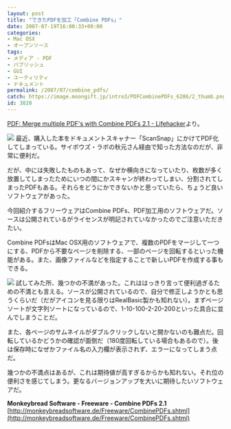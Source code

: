 ```yaml
---
layout: post
title: "できたPDFを加工「Combine PDFs」"
date: 2007-07-19T16:00:33+09:00
categories:
- Mac OSX
- オープンソース
tags: 
- メディア - PDF
- パブリッシュ
- GUI
- ユーティリティ
- ドキュメント
permalink: /2007/07/combine_pdfs/
catch: https://image.moongift.jp/intro3/PDFCombinePDFs_6286/2_thumb.png
id: 3820
---
```

[PDF: Merge multiple PDF's with Combine PDFs 2.1 - Lifehacker](http://lifehacker.com/software/pdf/merge-multiple-pdfs-with-combine-pdfs-21-279571.php)より。   
  
[![](https://image.moongift.jp/intro3/PDFCombinePDFs_6286/3_thumb.png)](https://image.moongift.jp/intro3/PDFCombinePDFs_6286/32.png) 最近、購入した本をドキュメントスキャナー「ScanSnap」にかけてPDF化してしまっている。サイボウズ・ラボの秋元さん経由で知った方法なのだが、非常に便利だ。   
  
だが、中には失敗したものもあって、なぜか横向きになっていたり、枚数が多く放置してしまったためにいつの間にかスキャンが終わってしまい、分割されてしまったPDFもある。それらをどうにかできないかと思っていたら、ちょうど良いソフトウェアがあった。   
  
今回紹介するフリーウェアはCombine PDFs、PDF加工用のソフトウェアだ。ソースは公開されているがライセンスが明記されていなかったのでご注意いただきたい。   
  
<!--more-->  
  
Combine PDFsはMac OSX用のソフトウェアで、複数のPDFをマージして一つにする、PDFから不要なページを削除する、一部のページを回転するといった機能がある。また、画像ファイルなどを指定することで新しいPDFを作成する事もできる。   
  
[![](https://image.moongift.jp/intro3/PDFCombinePDFs_6286/2_thumb.png)](https://image.moongift.jp/intro3/PDFCombinePDFs_6286/24.png) 試してみた所、幾つかの不満があった。これははっきり言って便利過ぎるための不満とも言える。ソースが公開されているので、自分で修正しようかとも思うくらいだ（だがアイコンを見る限りはRealBasic製かも知れない）。まずページソートが文字列ソートになっているので、1-10-100-2-20-200といった具合に並んでしまうことだ。   
  
また、各ページのサムネイルがダブルクリックしないと開かないのも難点だ。回転しているかどうかの確認が面倒だ（180度回転している場合もあるので）。後は保存時になぜかファイル名の入力欄が表示されず、エラーになってしまう点だ。   
  
幾つかの不満点はあるが、これは期待値が高すぎるからかも知れない。それ位の便利さを感じてしまう。更なるバージョンアップを大いに期待したいソフトウェアだ。   
  
**Monkeybread Software - Freeware - Combine PDFs 2.1**  
[http://monkeybreadsoftware.de/Freeware/CombinePDFs.shtml](http://monkeybreadsoftware.de/Freeware/CombinePDFs.shtml)